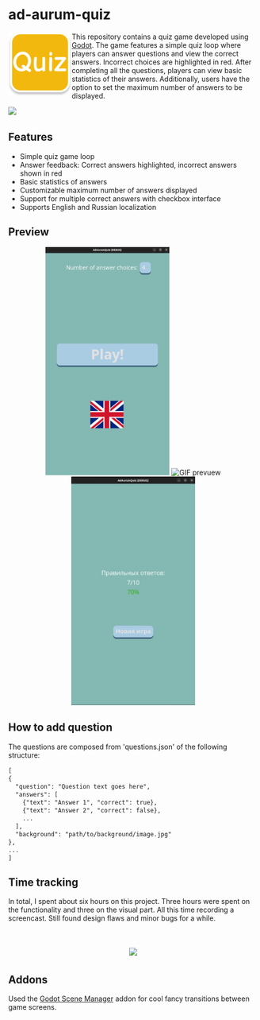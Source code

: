 # ad-aurum-quiz
<img src="icon.svg" align="left" width=128 height=128> This repository contains a quiz game developed using [Godot](https://github.com/godotengine/godot). The game features a simple quiz loop where players can answer questions and view the correct answers. 
Incorrect choices are highlighted in red. After completing all the questions, players can view basic statistics of their answers. Additionally, users have the option to set the maximum number of answers to be displayed. 

<img src="https://github.com/ash4rk/ad-aurum-quiz/assets/30512240/4083e8c8-4386-4229-b13e-3a75d127e34e" height="40"/>

## Features

* Simple quiz game loop
* Answer feedback: Correct answers highlighted, incorrect answers shown in red
* Basic statistics of answers
* Сustomizable maximum number of answers displayed
* Support for multiple correct answers with checkbox interface
* Supports English and Russian localization

## Preview

<p align="center">
<img src="docs/main-menu.png" alt="Main menu screenshot" width=250 />
<img src="docs/preview.gif" alt="GIF prevuew" width=250 />
<img src="docs/end-game.png" alt="End game screenshot" width=250 />
</p>

## How to add question

The questions are composed from 'questions.json' of the following structure:

```
[
{
  "question": "Question text goes here",
  "answers": [
    {"text": "Answer 1", "correct": true},
    {"text": "Answer 2", "correct": false},
    ...
  ],
  "background": "path/to/background/image.jpg"
},
...
]

```
## Time tracking

In total, I spent about six hours on this project. Three hours were spent on the functionality and three on the visual part.
All this time recording a screencast. Still found design flaws and minor bugs for a while.

<h1 align="center">
<img src="https://github-production-user-asset-6210df.s3.amazonaws.com/30512240/239732333-a9103be0-cbdd-4e79-9873-f303171d8045.png" height="500"/></h1>
<p align="center">

## Addons

Used the [Godot Scene Manager](https://github.com/glass-brick/Scene-Manager) addon for cool fancy transitions between game screens.

